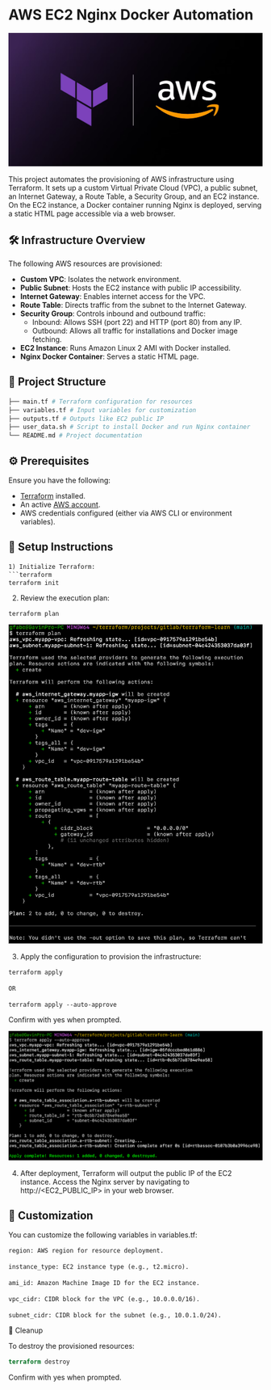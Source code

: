 # AWS EC2 Nginx Docker Automation

![Intro](imgs/terraform_aws.png)

This project automates the provisioning of AWS infrastructure using Terraform. It sets up a custom Virtual Private Cloud (VPC), a public subnet, an Internet Gateway, a Route Table, a Security Group, and an EC2 instance. On the EC2 instance, a Docker container running Nginx is deployed, serving a static HTML page accessible via a web browser.

## 🛠️ Infrastructure Overview

The following AWS resources are provisioned:

- **Custom VPC**: Isolates the network environment.
- **Public Subnet**: Hosts the EC2 instance with public IP accessibility.
- **Internet Gateway**: Enables internet access for the VPC.
- **Route Table**: Directs traffic from the subnet to the Internet Gateway.
- **Security Group**: Controls inbound and outbound traffic:
  - Inbound: Allows SSH (port 22) and HTTP (port 80) from any IP.
  - Outbound: Allows all traffic for installations and Docker image fetching.
- **EC2 Instance**: Runs Amazon Linux 2 AMI with Docker installed.
- **Nginx Docker Container**: Serves a static HTML page.

## 📁 Project Structure

```bash
├── main.tf # Terraform configuration for resources 
├── variables.tf # Input variables for customization 
├── outputs.tf # Outputs like EC2 public IP 
├── user_data.sh # Script to install Docker and run Nginx container 
└── README.md # Project documentation
```


## ⚙️ Prerequisites

Ensure you have the following:

- [Terraform](https://www.terraform.io/downloads.html) installed.
- An active [AWS account](https://aws.amazon.com/).
- AWS credentials configured (either via AWS CLI or environment variables).

## 📝 Setup Instructions


```
1) Initialize Terraform:
```terraform
terraform init
```

2) Review the execution plan:

```
terraform plan
```
![Plan](imgs/terraform_plan.png)

3) Apply the configuration to provision the infrastructure:
```
terraform apply

OR 

terraform apply --auto-approve 
```
Confirm with yes when prompted.

![Approve](imgs/terraform_apply.png)

4) After deployment, Terraform will output the public IP of the EC2 instance. Access the Nginx server by navigating to http://<EC2_PUBLIC_IP> in your web browser.




## 🔧 Customization

You can customize the following variables in variables.tf:

    region: AWS region for resource deployment.

    instance_type: EC2 instance type (e.g., t2.micro).

    ami_id: Amazon Machine Image ID for the EC2 instance.

    vpc_cidr: CIDR block for the VPC (e.g., 10.0.0.0/16).

    subnet_cidr: CIDR block for the subnet (e.g., 10.0.1.0/24).

🧹 Cleanup

To destroy the provisioned resources:
```terraform
terraform destroy
```
Confirm with yes when prompted.